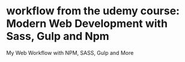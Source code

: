 # workflow from the udemy course: Modern Web Development with Sass, Gulp and Npm
My Web Workflow with NPM, SASS, Gulp and More
